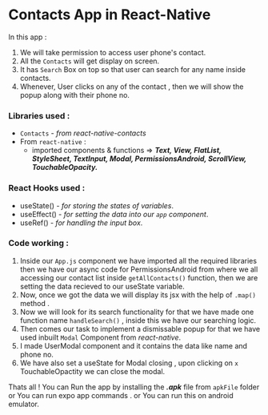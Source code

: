 # Contacts App in React-Native

In this app :

1. We will take permission to access user phone's contact.
2. All the `Contacts` will get display on screen.
3. It has `Search` Box on top so that user can search for any name inside contacts.
4. Whenever, User clicks on any of the contact , then we will show the popup along with their phone no.

### Libraries used :

- `Contacts` - _from react-native-contacts_
- From `react-native` :
  - imported components & functions => **_Text, View, FlatList, StyleSheet, TextInput, Modal, PermissionsAndroid, ScrollView, TouchableOpacity._**

### React Hooks used :

- useState() - _for storing the states of variables_.
- useEffect() - _for setting the data into our `app` component_.
- useRef() - _for handling the input box_.

### Code working :

1. Inside our `App.js` component we have imported all the required libraries then we have our async code for PermissionsAndroid from where we all accessing our contact list inside `getAllContacts()` function, then we are setting the data recieved to our useState variable.
2. Now, once we got the data we will display its jsx with the help of `.map()` method .
3. Now we will look for its search functionality for that we have made one function name `handleSearch()` , inside this we have our searching logic.
4. Then comes our task to implement a dismissable popup for that we have used inbuilt `Modal` Component from _react-native_.
5. I made UserModal component and it contains the data like name and phone no.
6. We have also set a useState for Modal closing , upon clicking on `x` TouchableOpactity we can close the modal.

Thats all !
You can Run the app by installing the **_.apk_** file from `apkFile` folder
or
You can run expo app commands .
or
You can run this on android emulator.
